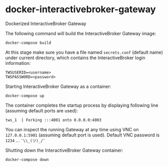 # docker-interactivebroker-gateway
Dockerized InteractiveBroker Gateway

The following command will build the InteractiveBroker Gateway image:
```
docker-compose build
```
At this stage make sure you have a file named `secrets.conf` (default name) under current directory, which contains the InteractiveBroker login information:

```
TWSUSERID=<username>
TWSPASSWORD=<password>
```

Starting InteractiveBroker Gateway as a container:
```
docker-compose up
```

The container completes the startup process by displaying following line (assuming default ports are used):

```
tws_1  | Forking :::4001 onto 0.0.0.0:4003
```

You can inspect the running Gateway at any time using VNC on `127.0.0.1:5901` (assuming default port is used).
 Default VNC password is `1234` ... `¯\\_(ツ)_/¯` 

Shutting down the InteractiveBroker Gateway container:
```
docker-compose down
```
